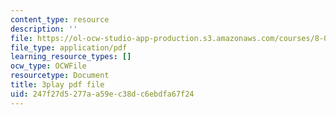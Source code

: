```yaml
---
content_type: resource
description: ''
file: https://ol-ocw-studio-app-production.s3.amazonaws.com/courses/8-01sc-classical-mechanics-fall-2016/247f27d5277aa59ec38dc6ebdfa67f24_uo86ir31pn0.pdf
file_type: application/pdf
learning_resource_types: []
ocw_type: OCWFile
resourcetype: Document
title: 3play pdf file
uid: 247f27d5-277a-a59e-c38d-c6ebdfa67f24
---
```

